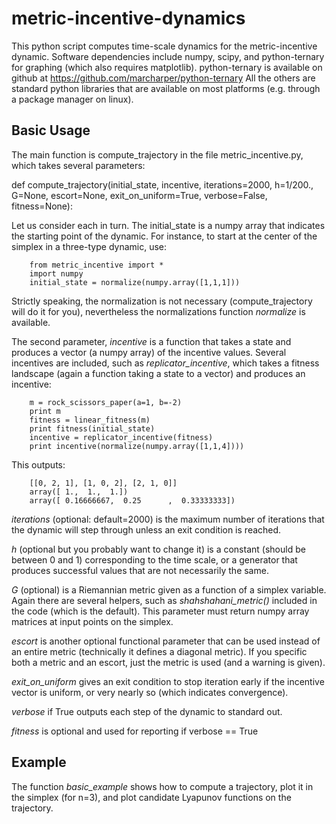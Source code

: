 
# metric-incentive-dynamics

This python script computes time-scale dynamics for the metric-incentive dynamic. Software dependencies include numpy, scipy, and python-ternary for graphing (which also requires matplotlib). python-ternary is available on github at https://github.com/marcharper/python-ternary All the others are standard python libraries that are available on most platforms (e.g. through a package manager on linux).

Basic Usage
-----------

The main function is compute_trajectory in the file metric_incentive.py, which takes several parameters:

   def compute_trajectory(initial_state, incentive, iterations=2000, h=1/200., G=None, escort=None, exit_on_uniform=True, verbose=False, fitness=None):

Let us consider each in turn. The initial_state is a numpy array that indicates the starting point of the dynamic. For instance, to start at the center of the simplex in a three-type dynamic, use:

```
    from metric_incentive import *
    import numpy
    initial_state = normalize(numpy.array([1,1,1]))
```

Strictly speaking, the normalization is not necessary (compute_trajectory will do it for you), nevertheless the normalizations function *normalize* is available.

The second parameter, *incentive* is a function that takes a state and produces a vector (a numpy array) of the incentive values. Several incentives are included, such as *replicator_incentive*, which takes a fitness landscape (again a function taking a state to a vector) and produces an incentive:

```
    m = rock_scissors_paper(a=1, b=-2)
    print m
    fitness = linear_fitness(m)
    print fitness(initial_state)
    incentive = replicator_incentive(fitness)
    print incentive(normalize(numpy.array([1,1,4])))
```

This outputs:

```
    [[0, 2, 1], [1, 0, 2], [2, 1, 0]]
    array([ 1.,  1.,  1.])
    array([ 0.16666667,  0.25      ,  0.33333333])
```

*iterations* (optional: default=2000) is the maximum number of iterations that the dynamic will step through unless an exit condition is reached.

*h* (optional but you probably want to change it) is a constant (should be between 0 and 1) corresponding to the time scale, or a generator that produces successful values that are not necessarily the same.

*G* (optional) is a Riemannian metric given as a function of a simplex variable. Again there are several helpers, such as *shahshahani_metric()* included in the code (which is the default). This parameter must return numpy array matrices at input points on the simplex.

*escort* is another optional functional parameter that can be used instead of an entire metric (technically it defines a diagonal metric). If you specific both a metric and an escort, just the metric is used (and a warning is given).

*exit_on_uniform* gives an exit condition to stop iteration early if the incentive vector is uniform, or very nearly so (which indicates convergence).

*verbose* if True outputs each step of the dynamic to standard out.

*fitness* is optional and used for reporting if verbose == True

Example
-------

The function *basic_example* shows how to compute a trajectory, plot it in the simplex (for n=3), and plot candidate Lyapunov functions on the trajectory.

